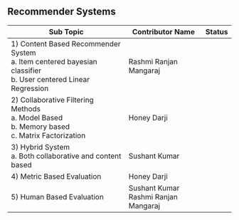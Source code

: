 ## Recommender Systems


| Sub Topic | Contributor Name | Status     |
| --------- | ---------------- | ---------- |
| 1) Content Based Recommender System<br>a. Item centered bayesian classifier<br>b. User centered Linear Regression | Rashmi Ranjan Mangaraj |  |
| 2) Collaborative Filtering Methods<br>a. Model Based<br>b. Memory based<br>c. Matrix Factorization                | Honey Darji            |  |
| 3) Hybrid System<br>a. Both collaborative and content based                                                       | Sushant Kumar          |  |
| 4) Metric Based Evaluation                                                                                           | Honey Darji            |  |
| 5) Human Based Evaluation                                                                                            | Sushant Kumar<br>Rashmi Ranjan Mangaraj       |
